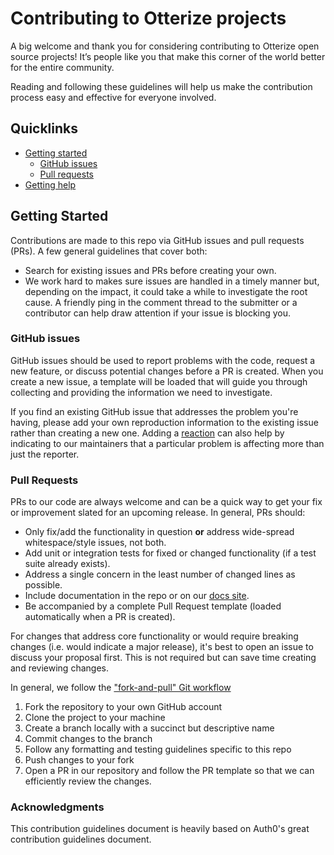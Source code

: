 # Contributing to Otterize projects

A big welcome and thank you for considering contributing to Otterize open source projects! It’s people like you that make this corner of the world better for the entire community.

Reading and following these guidelines will help us make the contribution process easy and effective for everyone involved. 

## Quicklinks

* [Getting started](#getting-started)
    * [GitHub issues](#github-issues)
    * [Pull requests](#pull-requests)
* [Getting help](#getting-help)

## Getting Started

Contributions are made to this repo via GitHub issues and pull requests (PRs). A few general guidelines that cover both:

- Search for existing issues and PRs before creating your own.
- We work hard to makes sure issues are handled in a timely manner but, depending on the impact, it could take a while to investigate the root cause. A friendly ping in the comment thread to the submitter or a contributor can help draw attention if your issue is blocking you.

### GitHub issues

GitHub issues should be used to report problems with the code, request a new feature, or discuss potential changes before a PR is created. When you create a new issue, a template will be loaded that will guide you through collecting and providing the information we need to investigate.

If you find an existing GitHub issue that addresses the problem you're having, please add your own reproduction information to the existing issue rather than creating a new one. Adding a [reaction](https://github.blog/2016-03-10-add-reactions-to-pull-requests-issues-and-comments/) can also help by indicating to our maintainers that a particular problem is affecting more than just the reporter.

### Pull Requests

PRs to our code are always welcome and can be a quick way to get your fix or improvement slated for an upcoming release. In general, PRs should:

- Only fix/add the functionality in question **or** address wide-spread whitespace/style issues, not both.
- Add unit or integration tests for fixed or changed functionality (if a test suite already exists).
- Address a single concern in the least number of changed lines as possible.
- Include documentation in the repo or on our [docs site](https://docs.otterize.com).
- Be accompanied by a complete Pull Request template (loaded automatically when a PR is created).

For changes that address core functionality or would require breaking changes (i.e. would indicate a major release), it's best to open an issue to discuss your proposal first. This is not required but can save time creating and reviewing changes.

In general, we follow the ["fork-and-pull" Git workflow](https://github.com/susam/gitpr)

1. Fork the repository to your own GitHub account
2. Clone the project to your machine
3. Create a branch locally with a succinct but descriptive name
4. Commit changes to the branch
5. Follow any formatting and testing guidelines specific to this repo
6. Push changes to your fork
7. Open a PR in our repository and follow the PR template so that we can efficiently review the changes.

### Acknowledgments
This contribution guidelines document is heavily based on Auth0's great contribution guidelines document.
